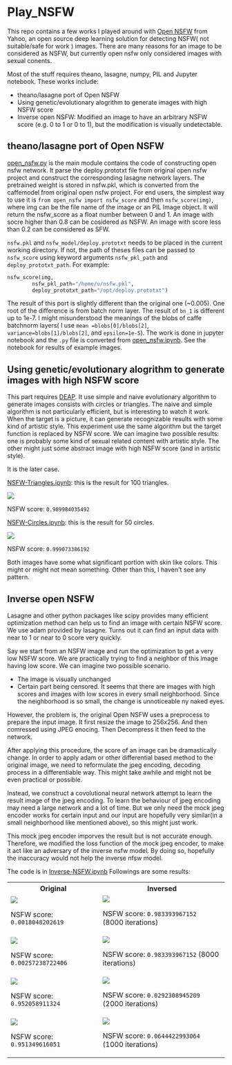 # Play_NSFW
This repo contains a few works I played around with 
 [Open NSFW](https://yahooeng.tumblr.com/post/151148689421/open-sourcing-a-deep-learning-solution-for) from Yahoo, an open source deep learning solution for detecting NSFW( not suitable/safe for work ) images. There are many reasons for an image to be considered as NSFW, but currently open nsfw only considered images with sexual conents.

Most of the stuff requires  theano, lasagne, numpy, PIL and Jupyter notebook.
These works include:
*   theano/lasagne port of Open NSFW
*  Using genetic/evolutionary alogrithm to generate images with high NSFW score
*  Inverse open NSFW: Modified an image to have an arbitrary NSFW score (e.g. 0 to 1 or 0 to 1), but the modification is visually undetectable.

## theano/lasagne port of Open NSFW
[open_nsfw.py](open_nsfw.py) is the main module contains the code of constructing open nsfw network. It parse the deploy.prototxt file from original open nsfw project and construct the corresponding lasagne network layers.
The pretrained weight is stored in nsfw.pkl, which is converted from the caffemodel from original open nsfw project. 
For end users, the simplest way to use it is `from open_nsfw import nsfw_score` and then `nsfw_score(img)`, where img can be the file name of the image or an PIL Image object.  It will return the nsfw_score as a float number between 0 and 1.  An image with socre higher than 0.8 can be cosidered as NSFW. An image with score less than 0.2 can be considered as SFW. 

`nsfw.pkl` and `nsfw_model/deploy.prototxt` needs to be placed in the current working directory. If not, the path of theses files can be passed to `nsfw_score` using keyword arguments `nsfw_pkl_path` and `deploy_prototxt_path`. For example:
```python
nsfw_score(img, 
		nsfw_pkl_path="/home/u/nsfw.pkl", 
		deploy_prototxt_path="/opt/deploy.prototxt")
```
The result of this port is slightly different than the original one (~0.005). One root of the difference is from batch norm layer.  The result of `bn_1` is different up to 1e-7. I might misunderstood the meanings of the blobs of caffe batchnorm layers( I use `mean =blobs[0]/blobs[2]`, `variance=blobs[1]/blobs[2]`, and `epsilon=1e-5`). 
The work is done in jupyter notebook and the `.py` file is converted from [open_nsfw.ipynb](open_nsfw.ipynb). See the notebook for results of example images. 

##  Using genetic/evolutionary alogrithm to generate images with high NSFW score

This part requires [DEAP](https://github.com/DEAP/deap). It use simple and naive evolutionary algorithm to generate images consists with circles or triangles.
The naive and simple algorithm is not particularly efficient, but is interesting to watch it work. When the target is a picture, it can generate recognizable results with some kind of artistic style.
This experiment use the same algorithm but the target function is replaced by NSFW score. We can imagine two possible results: one is probably some kind of sexual related content with artistic style. The other might just some abstract image with high NSFW score (and in artistic style).

It is the later case.


[NSFW-Triangles.ipynb](NSFW-Triangles.ipynb): this is the result for 100 triangles.

![](output/nsfw-triangles.png) 

NSFW score: `0.989984035492` 

[NSFW-Circles.ipynb](NSFW-Circles.ipynb): this is the result for 50 circles.

![](output/nsfw-circle50.png) 

NSFW score: `0.999073386192`

Both images have some what significant portion with skin like colors. This might or might not mean something. Other than this, I haven't see any pattern.

##  Inverse open NSFW

Lasagne and other python packages like scipy provides many efficient optimization method can help us to find an image with certain NSFW score.
We use adam provided by lasagne. Turns out it can find an input data with near to 1 or near to 0 score very quickly. 

Say we start from an NSFW image and run the optimization to get a very low NSFW score.  We are practically trying to find a neighbor of this image having low score. We can imagine two possible scenario. 
* The image is visually unchanged
* Certain part being censored.
It seems that there are images with high scores and images with low scores in every small neighborhood. Since the neighborhood is so small, the change is unnoticeable ny naked eyes. 

However, the problem is, the original Open NSFW uses a preprocess to prepare the input image. It first resize the image to 256x256. And then comressed using JPEG enocing. Then Decompress it then feed to the network.

After applying this procedure, the score of an image can be dramastically change. In order to apply adam or other differential based method to the original image, we need to reformulate the jpeg encoding, decoding process in a differentiable way.  This might take awhile and might not be even practical or possible.

Instead, we construct a covolutional neural network attempt to learn the result image of the jpeg encoding. 
To learn the behaviour of jpeg encoding may need a large network and a lot of time. But we only need the mock jpeg encoder works for certain input and our input are hopefully very similar(in a small neighborhood like mentioned above), so this might just work.

This mock jpeg encoder imporves the result but is not accurate enough. Therefore, we modified the loss function of the mock jpeg encoder, to make it act like an adversary of the inverse nsfw model. By doing so, hopefully the inaccuracy would not help the inverse nfsw model. 

The code is in [Inverse-NSFW.ipynb](Inverse-NSFW.ipynb)
Followings are some results: 
<table>
<tbody>
<tr>
<th>Original</th><th>Inversed</th></tr>
<tr>
<td><img src="output/starry_night-nsfw-0.png" />   

NSFW score: `0.0018048202619`
</td>
<td><img src="output/starry_night-nsfw-8000.png" />   

NSFW score: `0.983393967152`  
(8000 iterations)
</td>
</tr>
<tr>
<td>
<img src="output/the_scream-nsfw-0.png" /> 

NSFW score: `0.00257238722406`
</td>
<td>
<img src="output/the_scream-nsfw-8000.png" />  

NSFW score: `0.983393967152`
(8000 iterations)
</td>
</tr>
<tr>
<td>
<img src="output/flickr2-nsfw-0.png" />  

NSFW score: `0.952058911324`
</td>
<td>
<img src="output/flickr2-nsfw-2000.png" /> 

NSFW score: `0.0292308945209` 
(2000 iterations)
</td>
</tr>
<tr>
<td>
<img src="output/flickr-nsfw-0.png" />  

NSFW score: `0.951349616051`
</td>
<td>
<img src="output/flickr-nsfw-1000.png" />  

NSFW score: `0.0644422993064`
(1000 iterations)
</td>
</tr>
</tbody>
</table>